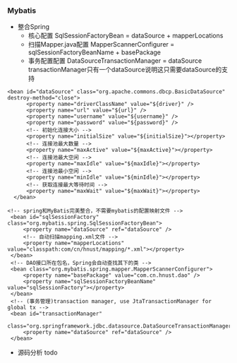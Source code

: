 ### Mybatis
* 整合Spring 
    * 核心配置 SqlSessionFactoryBean = dataSource + mapperLocations 
    * 扫描Mapper.java配置 MapperScannerConfigurer = sqlSessionFactoryBeanName + basePackage
    * 事务配置配置 DataSourceTransactionManager = dataSource  transactionManager只有一个dataSource说明这只需要dataSource的支持
>  
    <bean id="dataSource" class="org.apache.commons.dbcp.BasicDataSource" destroy-method="close">
          <property name="driverClassName" value="${driver}" />  
          <property name="url" value="${url}" />  
          <property name="username" value="${username}" />  
          <property name="password" value="${password}" />  
          <!-- 初始化连接大小 -->  
          <property name="initialSize" value="${initialSize}"></property>  
          <!-- 连接池最大数量 -->  
          <property name="maxActive" value="${maxActive}"></property>  
          <!-- 连接池最大空闲 -->  
          <property name="maxIdle" value="${maxIdle}"></property>  
          <!-- 连接池最小空闲 -->  
          <property name="minIdle" value="${minIdle}"></property>  
          <!-- 获取连接最大等待时间 -->  
          <property name="maxWait" value="${maxWait}"></property>  
      </bean> 

    <!-- spring和MyBatis完美整合，不需要mybatis的配置映射文件 -->  
     <bean id="sqlSessionFactory" class="org.mybatis.spring.SqlSessionFactoryBean">  
         <property name="dataSource" ref="dataSource" />  
         <!-- 自动扫描mapping.xml文件 -->  
         <property name="mapperLocations" value="classpath:com/cn/hnust/mapping/*.xml"></property>  
     </bean>  
     <!-- DAO接口所在包名，Spring会自动查找其下的类 -->  
     <bean class="org.mybatis.spring.mapper.MapperScannerConfigurer">  
         <property name="basePackage" value="com.cn.hnust.dao" />  
         <property name="sqlSessionFactoryBeanName" value="sqlSessionFactory"></property>  
     </bean>    
     <!-- (事务管理)transaction manager, use JtaTransactionManager for global tx -->  
     <bean id="transactionManager"  
         class="org.springframework.jdbc.datasource.DataSourceTransactionManager">  
         <property name="dataSource" ref="dataSource" />  
     </bean>
     
* 源码分析 todo
